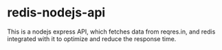 # redis-nodejs-api
This is a nodejs express API, which fetches data from reqres.in, and redis integrated with it to optimize and reduce the response time.
